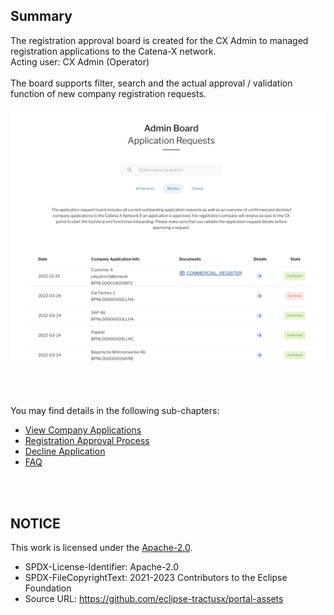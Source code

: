 ## Summary

The registration approval board is created for the CX Admin to managed registration applications to the Catena-X network.
<br>
Acting user: CX Admin (Operator)
<br>
<br>
The board supports filter, search and the actual approval / validation function of new company registration requests.
<br>
<br>
<img width="1000" alt="image" src="https://raw.githubusercontent.com/eclipse-tractusx/portal-assets/main/docs/static/application-requests-overview-narrow.png">

<br>
<br>

You may find details in the following sub-chapters:

- [View Company Applications](<./02.%20View%20Company%20Application(s).md>)
- [Registration Approval Process](./03.%20Registration%20Approval%20Process.md)
- [Decline Application](./04.%20Decline%20Application.md)
- [FAQ](./05.%20FAQ.md)

<br>
<br>

## NOTICE

This work is licensed under the [Apache-2.0](https://www.apache.org/licenses/LICENSE-2.0).

- SPDX-License-Identifier: Apache-2.0
- SPDX-FileCopyrightText: 2021-2023 Contributors to the Eclipse Foundation
- Source URL: https://github.com/eclipse-tractusx/portal-assets
